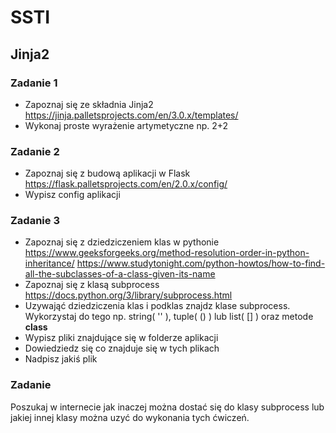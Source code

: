 # SSTI

## Jinja2

### Zadanie 1
- Zapoznaj się ze składnia Jinja2 https://jinja.palletsprojects.com/en/3.0.x/templates/
- Wykonaj proste wyrażenie artymetyczne np. 2+2

### Zadanie 2
- Zapoznaj się z budową aplikacji w Flask https://flask.palletsprojects.com/en/2.0.x/config/
- Wypisz config aplikacji

### Zadanie 3
- Zapoznaj się z dziedziczeniem klas w pythonie https://www.geeksforgeeks.org/method-resolution-order-in-python-inheritance/ https://www.studytonight.com/python-howtos/how-to-find-all-the-subclasses-of-a-class-given-its-name
- Zapoznaj się z klasą subprocess https://docs.python.org/3/library/subprocess.html
- Uzywająć dziedziczenia klas i podklas znajdz klase subprocess. Wykorzystaj do tego np. string( '' ), tuple( () ) lub list( [] ) oraz metode __class__
- Wypisz pliki znajdujące się w folderze aplikacji
- Dowiedziedz się co znajduje się w tych plikach
- Nadpisz jakiś plik

### Zadanie 
Poszukaj w internecie jak inaczej można dostać się do klasy subprocess lub jakiej innej klasy można uzyć do wykonania tych ćwiczeń.
